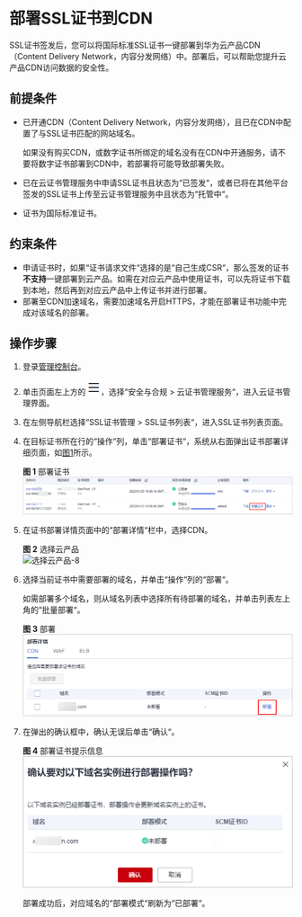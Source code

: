 # 部署SSL证书到CDN<a name="ccm_01_0323"></a>

SSL证书签发后，您可以将国际标准SSL证书一键部署到华为云产品CDN（Content Delivery Network，内容分发网络）中。部署后，可以帮助您提升云产品CDN访问数据的安全性。

## 前提条件<a name="section9595194912195"></a>

-   已开通CDN（Content Delivery Network，内容分发网络），且已在CDN中配置了与SSL证书匹配的网站域名。

    如果没有购买CDN，或数字证书所绑定的域名没有在CDN中开通服务，请不要将数字证书部署到CDN中，若部署将可能导致部署失败。

-   已在云证书管理服务中申请SSL证书且状态为“已签发“，或者已将在其他平台签发的SSL证书上传至云证书管理服务中且状态为“托管中“。
-   证书为国际标准证书。

## 约束条件<a name="zh-cn_topic_0000001124217559_zh-cn_topic_0114377953_section355383102413"></a>

-   申请证书时，如果“证书请求文件“选择的是“自己生成CSR“，那么签发的证书**不支持**一键部署到云产品。如需在对应云产品中使用证书，可以先将证书下载到本地，然后再到对应云产品中上传证书并进行部署。
-   部署至CDN加速域名，需要加速域名开启HTTPS，才能在部署证书功能中完成对该域名的部署。

## 操作步骤<a name="section74081020863"></a>

1.  登录[管理控制台](https://console.huaweicloud.com/)。
2.  单击页面左上方的![](figures/icon-servicelist.png)，选择“安全与合规  \>  云证书管理服务“，进入云证书管理界面。
3.  在左侧导航栏选择“SSL证书管理 \> SSL证书列表“，进入SSL证书列表页面。
4.  在目标证书所在行的“操作“列，单击“部署证书“，系统从右面弹出证书部署详细页面，如[图1](#ccm_01_0321_zh-cn_topic_0000001124217559_zh-cn_topic_0114377953_fig4429445388)所示。

    **图 1**  部署证书<a name="ccm_01_0321_zh-cn_topic_0000001124217559_zh-cn_topic_0114377953_fig4429445388"></a>  
    ![](figures/部署证书.png "部署证书")

5.  在证书部署详情页面中的“部署详情“栏中，选择CDN。

    **图 2**  选择云产品<a name="zh-cn_topic_0000001124217559_zh-cn_topic_0114377953_fig1452410546352"></a>  
    ![](figures/选择云产品-8.png "选择云产品-8")

6.  选择当前证书中需要部署的域名，并单击“操作“列的“部署“。

    如需部署多个域名，则从域名列表中选择所有待部署的域名，并单击列表左上角的“批量部署“。

    **图 3**  部署<a name="fig719162483816"></a>  
    ![](figures/部署-9.png "部署-9")

7.  在弹出的确认框中，确认无误后单击“确认“。

    **图 4**  部署证书提示信息<a name="ccm_01_0321_fig16881113532615"></a>  
    ![](figures/部署证书提示信息.png "部署证书提示信息")

    部署成功后，对应域名的“部署模式“刷新为“已部署“。

